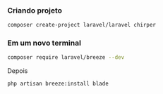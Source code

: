 
### Criando projeto
```bash
composer create-project laravel/laravel chirper
```

### Em um novo terminal

```bash
composer require laravel/breeze --dev
```
Depois
 ```bash
php artisan breeze:install blade
```
